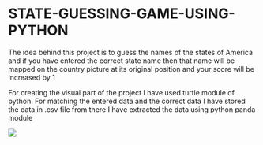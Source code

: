 # STATE-GUESSING-GAME-USING-PYTHON

The idea behind this project is to guess the names of the states of America and if you have entered the correct state name then that name will be mapped on the country picture at its original position and your score will be increased by 1

For creating the visual part of the project I have used turtle module of python.
For matching the entered data and the correct data I have stored the data in .csv file from there I have extracted the data using python panda module

![](/Screenshot(115).png)
